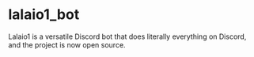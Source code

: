 # lalaio1_bot
Lalaio1 is a versatile Discord bot that does literally everything on Discord, and the project is now open source.
